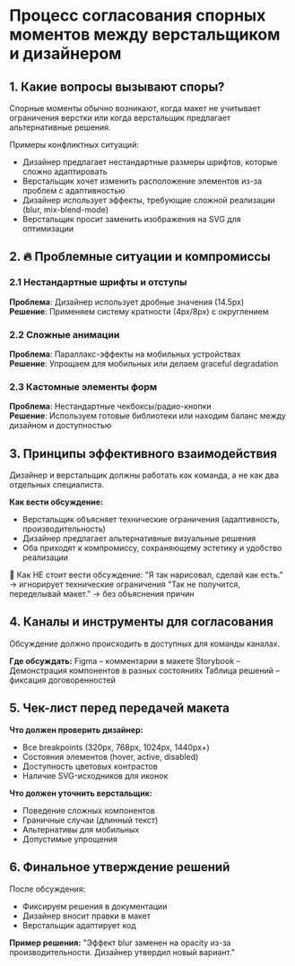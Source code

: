 # Процесс согласования спорных моментов между верстальщиком и дизайнером

## 1. Какие вопросы вызывают споры?
Спорные моменты обычно возникают, когда макет не учитывает ограничения верстки или когда верстальщик предлагает альтернативные решения.

Примеры конфликтных ситуаций:
- Дизайнер предлагает нестандартные размеры шрифтов, которые сложно адаптировать
- Верстальщик хочет изменить расположение элементов из-за проблем с адаптивностью
- Дизайнер использует эффекты, требующие сложной реализации (blur, mix-blend-mode)
- Верстальщик просит заменить изображения на SVG для оптимизации

## 2. 🔥 Проблемные ситуации и компромиссы

### 2.1 Нестандартные шрифты и отступы
**Проблема**: Дизайнер использует дробные значения (14.5px)  
**Решение**: Применяем систему кратности (4px/8px) с округлением

### 2.2 Сложные анимации
**Проблема**: Параллакс-эффекты на мобильных устройствах  
**Решение**: Упрощаем для мобильных или делаем graceful degradation

### 2.3 Кастомные элементы форм
**Проблема**: Нестандартные чекбоксы/радио-кнопки  
**Решение**: Используем готовые библиотеки или находим баланс между дизайном и доступностью

## 3. Принципы эффективного взаимодействия
Дизайнер и верстальщик должны работать как команда, а не как два отдельных специалиста.

**Как вести обсуждение:**
- Верстальщик объясняет технические ограничения (адаптивность, производительность)
- Дизайнер предлагает альтернативные визуальные решения
- Оба приходят к компромиссу, сохраняющему эстетику и удобство реализации

🚫 Как НЕ стоит вести обсуждение:
"Я так нарисовал, сделай как есть." → игнорирует технические ограничения
"Так не получится, переделывай макет." → без объяснения причин

## 4. Каналы и инструменты для согласования
Обсуждение должно происходить в доступных для команды каналах.

**Где обсуждать:**
Figma – комментарии в макете
Storybook – Демонстрация компонентов в разных состояниях
Таблица решений – фиксация договоренностей

## 5. Чек-лист перед передачей макета
**Что должен проверить дизайнер:**
- Все breakpoints (320px, 768px, 1024px, 1440px+)
- Состояния элементов (hover, active, disabled)
- Доступность цветовых контрастов
- Наличие SVG-исходников для иконок

**Что должен уточнить верстальщик:**
- Поведение сложных компонентов
- Граничные случаи (длинный текст)
- Альтернативы для мобильных
- Допустимые упрощения

## 6. Финальное утверждение решений
После обсуждения:
- Фиксируем решения в документации
- Дизайнер вносит правки в макет
- Верстальщик адаптирует код

**Пример решения:**
"Эффект blur заменен на opacity из-за производительности. Дизайнер утвердил новый вариант."